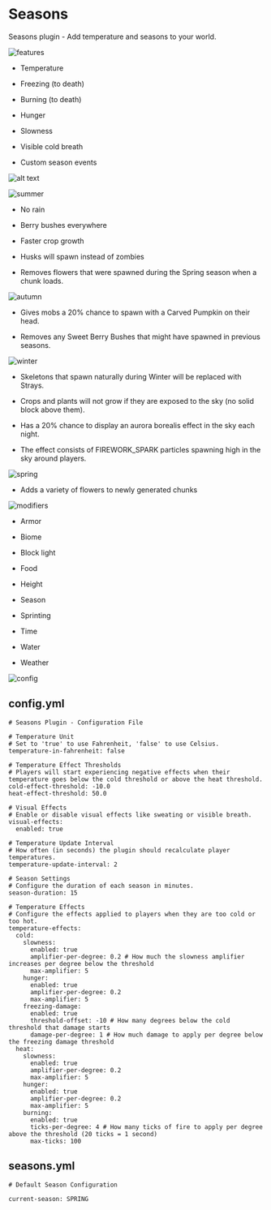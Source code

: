 # Seasons
 Seasons plugin - Add temperature and seasons to your world.

![features](https://i.imgur.com/JFPNAPj.png)

-   Temperature
-   Freezing (to death)

-   Burning (to death)
-   Hunger

-   Slowness
-   Visible cold breath

-   Custom season events

![alt text](https://i.imgur.com/vqd7ImQ.png)

![summer](https://i.imgur.com/QoD9qoQ.png)

-   No rain
-   Berry bushes everywhere

-   Faster crop growth
-   Husks will spawn instead of zombies

-   Removes flowers that were spawned during the Spring season when a chunk loads.

![autumn](https://i.imgur.com/0ePOSSK.png)

-   Gives mobs a 20% chance to spawn with a Carved Pumpkin on their head.

-   Removes any Sweet Berry Bushes that might have spawned in previous seasons.

![winter](https://imgur.com/4vpOXyN.png)

-   Skeletons that spawn naturally during Winter will be replaced with Strays.
-   Crops and plants will not grow if they are exposed to the sky (no solid block above them).

-   Has a 20% chance to display an aurora borealis effect in the sky each night.
-   The effect consists of FIREWORK_SPARK particles spawning high in the sky around players.

![spring](https://imgur.com/l1dXOqs.png)

-   Adds a variety of flowers to newly generated chunks

![modifiers](https://imgur.com/424WENZ.png)

-   Armor
-   Biome

-   Block light
-   Food

-   Height
-   Season

-   Sprinting
-   Time

-   Water
-   Weather

![config](https://imgur.com/WuW0y71.png)
## config.yml
```
# Seasons Plugin - Configuration File

# Temperature Unit
# Set to 'true' to use Fahrenheit, 'false' to use Celsius.
temperature-in-fahrenheit: false

# Temperature Effect Thresholds
# Players will start experiencing negative effects when their temperature goes below the cold threshold or above the heat threshold.
cold-effect-threshold: -10.0
heat-effect-threshold: 50.0

# Visual Effects
# Enable or disable visual effects like sweating or visible breath.
visual-effects:
  enabled: true

# Temperature Update Interval
# How often (in seconds) the plugin should recalculate player temperatures.
temperature-update-interval: 2

# Season Settings
# Configure the duration of each season in minutes.
season-duration: 15

# Temperature Effects
# Configure the effects applied to players when they are too cold or too hot.
temperature-effects:
  cold:
    slowness:
      enabled: true
      amplifier-per-degree: 0.2 # How much the slowness amplifier increases per degree below the threshold
      max-amplifier: 5
    hunger:
      enabled: true
      amplifier-per-degree: 0.2
      max-amplifier: 5
    freezing-damage:
      enabled: true
      threshold-offset: -10 # How many degrees below the cold threshold that damage starts
      damage-per-degree: 1 # How much damage to apply per degree below the freezing damage threshold
  heat:
    slowness:
      enabled: true
      amplifier-per-degree: 0.2
      max-amplifier: 5
    hunger:
      enabled: true
      amplifier-per-degree: 0.2
      max-amplifier: 5
    burning:
      enabled: true
      ticks-per-degree: 4 # How many ticks of fire to apply per degree above the threshold (20 ticks = 1 second)
      max-ticks: 100
```
## seasons.yml
```
# Default Season Configuration

current-season: SPRING
```
